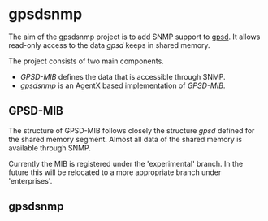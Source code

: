 gpsdsnmp
========

The aim of the gpsdsnmp project is to add SNMP support 
to [gpsd](http://www.catb.org/gpsd/). It allows 
read-only access to the data *gpsd* keeps in shared
memory.

The project consists of two main components. 

* *GPSD-MIB* defines the data that is accessible 
  through SNMP.
* *gpsdsnmp* is an AgentX based implementation 
  of *GPSD-MIB*.

GPSD-MIB
--------

The structure of GPSD-MIB follows closely the structure
*gpsd* defined for the shared memory segment. Almost all
data of the shared memory is available through SNMP. 

Currently the MIB is registered under the 'experimental'
branch. In the future this will be relocated to a more
appropriate branch under 'enterprises'.

gpsdsnmp
--------
  
